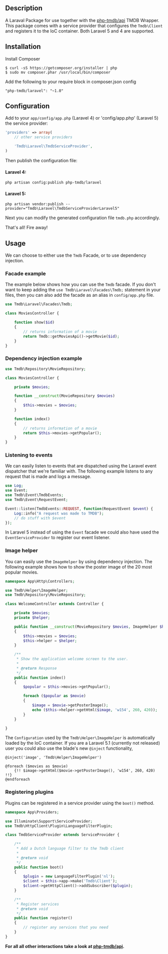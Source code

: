 ## Description
A Laraval Package for use together with the [php-tmdb/api](https://github.com/php-tmdb/api) TMDB Wrapper.
This package comes with a service provider that configures the `Tmdb\Client` and registers it to the IoC container.
Both Laravel 5 and 4 are supported.


## Installation
Install Composer

```
$ curl -sS https://getcomposer.org/installer | php
$ sudo mv composer.phar /usr/local/bin/composer
```

Add the following to your require block in composer.json config

```
"php-tmdb/laravel": "~1.0"
```

## Configuration
Add to your `app/config/app.php` (Laravel 4) or 'config/app.php' (Laravel 5) the service provider:

```php
'providers' => array(
    // other service providers

    'Tmdb\Laravel\TmdbServiceProvider',
)
```

Then publish the configuration file:

#### Laravel 4:
```
php artisan config:publish php-tmdb/laravel
```

#### Laravel 5:
```
php artisan vendor:publish --provider="Tmdb\Laravel\TmdbServiceProviderLaravel5"
```

Next you can modify the generated configuration file `tmdb.php` accordingly.

That's all! Fire away!

## Usage
We can choose to either use the `Tmdb` Facade, or to use dependency injection.

### Facade example
The example below shows how you can use the `Tmdb` facade.
If you don't want to keep adding the `use Tmdb\Laravel\Facades\Tmdb;` statement in your files, then you can also add the facade as an alias in `config/app.php` file.
```php
use Tmdb\Laravel\Facades\Tmdb;

class MoviesController {

    function show($id)
    {
        // returns information of a movie
        return Tmdb::getMoviesApi()->getMovie($id);
    }
}
```

### Dependency injection example
```php
use Tmdb\Repository\MovieRepository;

class MoviesController {

    private $movies;

    function __construct(MovieRepository $movies)
    {
        $this->movies = $movies;
    }

    function index()
    {
        // returns information of a movie
        return $this->movies->getPopular();
    }
}
```

### Listening to events
We can easily listen to events that are dispatched using the Laravel event dispatcher that we're familiar with.
The following example listens to any request that is made and logs a message.
```php
use Log;
use Event;
use Tmdb\Event\TmdbEvents;
use Tmdb\Event\RequestEvent;

Event::listen(TmdbEvents::REQUEST, function(RequestEvent $event) {
    Log::info("A request was made to TMDB");
    // do stuff with $event
});
```
In Laravel 5 instead of using the `Event` facade we could also have used the `EventServiceProvider` to register our event listener.

### Image helper
You can easily use the `ImageHelper` by using dependency injection. The following example shows how to show the poster image of the 20 most popular movies.

```php
namespace App\Http\Controllers;

use Tmdb\Helper\ImageHelper;
use Tmdb\Repository\MovieRepository;

class WelcomeController extends Controller {

    private $movies;
    private $helper;

    public function __construct(MovieRepository $movies, ImageHelper $helper)
    {
        $this->movies = $movies;
        $this->helper = $helper;
    }

    /**
     * Show the application welcome screen to the user.
     *
     * @return Response
     */
    public function index()
    {
        $popular = $this->movies->getPopular();

        foreach ($popular as $movie)
        {
            $image = $movie->getPosterImage();
            echo ($this->helper->getHtml($image, 'w154', 260, 420));
        }
    }

}
```
The `Configuration` used by the `Tmdb\Helper\ImageHelper` is automatically loaded by the IoC container.
If you are a Laravel 5.1 (currently not released) user you could also use the blade's new `@inject` functionality,
```
@inject('image', 'Tmdb\Helper\ImageHelper')

@foreach ($movies as $movie)
    {!! $image->getHtml($movie->getPosterImage(), 'w154', 260, 420) !!}
@endforeach
```

### Registering plugins
Plugins can be registered in a service provider using the `boot()` method.
```php
namespace App\Providers;

use Illuminate\Support\ServiceProvider;
use Tmdb\HttpClient\Plugin\LanguageFilterPlugin;

class TmdbServiceProvider extends ServiceProvider {

    /**
     * Add a Dutch language filter to the Tmdb client
     *
     * @return void
     */
    public function boot()
    {
        $plugin = new LanguageFilterPlugin('nl');
        $client = $this->app->make('Tmdb\Client');
        $client->getHttpClient()->addSubscriber($plugin);
    }

    /**
     * Register services
     * @return void
     */
    public function register()
    {
        // register any services that you need
    }
}
```

**For all all other interactions take a look at [php-tmdb/api](https://github.com/php-tmdb/api).**
